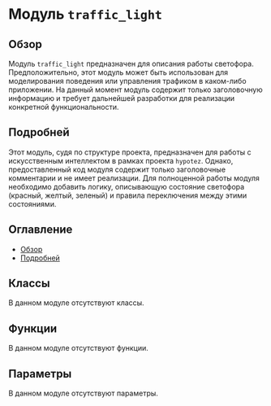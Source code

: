 # Модуль `traffic_light`

## Обзор

Модуль `traffic_light` предназначен для описания работы светофора.
Предположительно, этот модуль может быть использован для моделирования поведения или управления трафиком в каком-либо приложении.
На данный момент модуль содержит только заголовочную информацию и требует дальнейшей разработки для реализации конкретной функциональности.

## Подробней

Этот модуль, судя по структуре проекта, предназначен для работы с искусственным интеллектом в рамках проекта `hypotez`.
Однако, предоставленный код модуля содержит только заголовочные комментарии и не имеет реализации.
Для полноценной работы модуля необходимо добавить логику, описывающую состояние светофора (красный, желтый, зеленый) и правила переключения между этими состояниями.

## Оглавление

- [Обзор](#обзор)
- [Подробней](#подробней)

## Классы

В данном модуле отсутствуют классы.

## Функции

В данном модуле отсутствуют функции.

## Параметры

В данном модуле отсутствуют параметры.